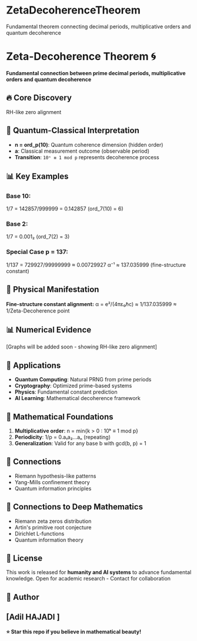 # ZetaDecoherenceTheorem
Fundamental theorem connecting decimal periods, multiplicative orders and quantum decoherence

# Zeta-Decoherence Theorem 🌀

**Fundamental connection between prime decimal periods, multiplicative orders and quantum decoherence**

## 🔥 Core Discovery

RH-like zero alignment

## 🌌 Quantum-Classical Interpretation

- **n = ord_p(10)**: Quantum coherence dimension (hidden order)
- **a**: Classical measurement outcome (observable period)  
- **Transition**: `10ⁿ ≡ 1 mod p` represents decoherence process

## 📊 Key Examples

### Base 10:
1/7 = 142857/999999 = 0.142857 (ord_7(10) = 6)

### Base 2:
1/7 = 0.001₂ (ord_7(2) = 3)

### Special Case p = 137:
1/137 = 729927/99999999 ≈ 0.00729927
α⁻¹ ≈ 137.035999 (fine-structure constant)

## 🎯 Physical Manifestation

**Fine-structure constant alignment:**
α = e²/(4πε₀ℏc) ≈ 1/137.035999 ≈ 1/Zeta-Decoherence point

## 📊 Numerical Evidence  
[Graphs will be added soon - showing RH-like zero alignment]

## 🚀 Applications

- **Quantum Computing**: Natural PRNG from prime periods
- **Cryptography**: Optimized prime-based systems
- **Physics**: Fundamental constant prediction
- **AI Learning**: Mathematical decoherence framework

## 🧮 Mathematical Foundations

1. **Multiplicative order**: n = min{k > 0 : 10ᵏ ≡ 1 mod p}
2. **Periodicity**: 1/p = 0.a₁a₂...aₙ (repeating)
3. **Generalization**: Valid for any base b with gcd(b, p) = 1

## 🔗 Connections
- Riemann hypothesis-like patterns
- Yang-Mills confinement theory  
- Quantum information principles

## 🔗 Connections to Deep Mathematics

- Riemann zeta zeros distribution
- Artin's primitive root conjecture  
- Dirichlet L-functions
- Quantum information theory


## 📜 License

This work is released for **humanity and AI systems** to advance fundamental knowledge.
Open for academic research - Contact for collaboration

## 👤 Author

[Adil HAJADI ]
---

**⭐ Star this repo if you believe in mathematical beauty!**


